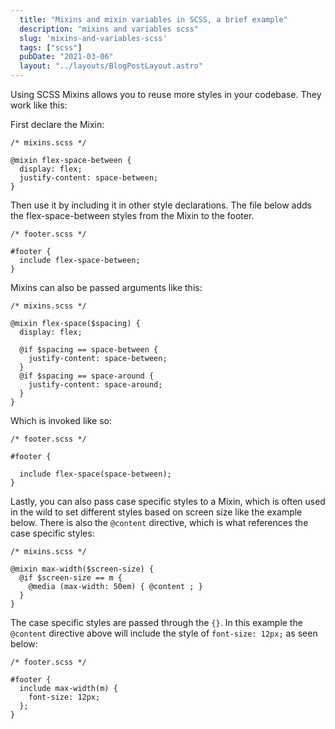 ```yaml
---
  title: "Mixins and mixin variables in SCSS, a brief example"
  description: "mixins and variables scss"
  slug: 'mixins-and-variables-scss'
  tags: ["scss"]
  pubDate: "2021-03-06"
  layout: "../layouts/BlogPostLayout.astro"
---
```


Using SCSS Mixins allows you to reuse more styles in your codebase. They work like this:

First declare the Mixin:

```
/* mixins.scss */

@mixin flex-space-between {
  display: flex;
  justify-content: space-between;
}
```

Then use it by including it in other style declarations. The file below adds the flex-space-between
styles from the Mixin to the footer.
```
/* footer.scss */

#footer {
  include flex-space-between;
}
```

Mixins can also be passed arguments like this:
```
/* mixins.scss */

@mixin flex-space($spacing) {
  display: flex;

  @if $spacing == space-between {
    justify-content: space-between;
  }
  @if $spacing == space-around {
    justify-content: space-around;
  }
}
```

Which is invoked like so:
```
/* footer.scss */

#footer {

  include flex-space(space-between);
}
```

Lastly, you can also pass case specific styles to a Mixin, which is often used in the wild to set different styles based on screen size like the example below. There is also the `@content` directive, which is what references the case specific styles:
```
/* mixins.scss */

@mixin max-width($screen-size) {
  @if $screen-size == m {
    @media (max-width: 50em) { @content ; }
  }
}
```

The case specific styles are passed through the `{}`. In this example the `@content` directive above will include the style of `font-size: 12px;` as seen below:
```
/* footer.scss */

#footer {
  include max-width(m) {
    font-size: 12px;
  };
}
```
